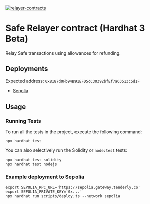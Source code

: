 [![relayer-contracts](https://github.com/Uxio0/relayer-contracts/actions/workflows/ci.yml/badge.svg)](https://github.com/Uxio0/relayer-contracts/actions/workflows/ci.yml)
# Safe Relayer contract (Hardhat 3 Beta)

Relay Safe transactions using allowances for refunding.

## Deployments

Expected address: `0x8187d0Fb94B91EFD5cC30392bfEf7a63513c5d1F`

- [Sepolia](https://sepolia.etherscan.io/address/0x8187d0Fb94B91EFD5cC30392bfEf7a63513c5d1F)

## Usage

### Running Tests

To run all the tests in the project, execute the following command:

```shell
npx hardhat test
```

You can also selectively run the Solidity or `node:test` tests:

```shell
npx hardhat test solidity
npx hardhat test nodejs
```

### Example deployment to Sepolia

```shell
export SEPOLIA_RPC_URL='https://sepolia.gateway.tenderly.co'
export SEPOLIA_PRIVATE_KEY='0x...'
npx hardhat run scripts/deploy.ts --network sepolia
```
